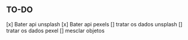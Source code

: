 ## TO-DO
[x] Bater api unsplash
[x] Bater api pexels
[] tratar os dados unsplash
[] tratar os dados pexel
[] mesclar objetos